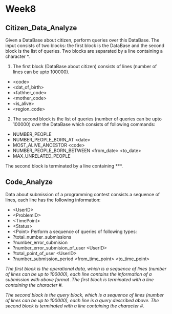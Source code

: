 # Week8

## Citizen_Data_Analyze

Given a DataBase about citizen, perform queries over this DataBase.
The input consists of two blocks: the first block is the DataBase and the second block is the list of queries. 
Two blocks are separated by a line containing a character \*.

1. The first block (DataBase about citizen) consists of lines (number of lines can be upto 100000).
 * &lt;code&gt;  
 * &lt;dat_of_birth&gt;  
 * &lt;fathher_code&gt;   
 * &lt;mother_code&gt;  
 * &lt;is_alive&gt;  
 * &lt;region_code&gt;
2. The second block is the list of queries (number of queries can be upto 100000) over the DataBase which consists of following commands:
*  NUMBER_PEOPLE
*  NUMBER_PEOPLE_BORN_AT &lt;date&gt;
*  MOST_ALIVE_ANCESTOR &lt;code&gt;
*  NUMBER_PEOPLE_BORN_BETWEEN &lt;from_date&gt; &lt;to_date&gt;
*  MAX_UNRELATED_PEOPLE

The second block is terminated by a line containing \*\*\*.

## Code_Analyze

Data about submission of a programming contest consists a sequence of lines, each line has the following information:
* &lt;UserID&gt; 
* &lt;ProblemID&gt; 
* &lt;TimePoint&gt;
* &lt;Status&gt;
* &lt;Point&gt;
Perform a sequence of queries of following types:
* ?total_number_submissions
* ?number_error_submision
* ?number_error_submision_of_user &lt;UserID&gt;
* ?total_point_of_user &lt;UserID&gt;
* ?number_submission_period &lt;from_time_point&gt; &lt;to_time_point&gt;

*The first block is the operational data, which is a sequence of lines (number of lines can be up to 100000), each line contains the information of a submission with above format .The first block is terminated with a line containing the character #.*

*The second block is the query block, which is a sequence of lines (number of lines can be up to 100000), each line is a query described above. The second block is terminated with a line containing the character #.*